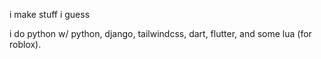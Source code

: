 i make stuff i guess

i do python w/ python, django, tailwindcss, dart, flutter, and some lua (for roblox).
